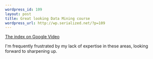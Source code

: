 ```yaml
--- 
wordpress_id: 109
layout: post
title: Great looking Data Mining course
wordpress_url: http://wp.serialized.net/?p=109
---
```

<p><a href="http://video.google.com/videosearch?q=Stats+202">The index on Google Video</a></p>

<p>I'm frequently frustrated by my lack of expertise in these areas, looking forward to sharpening up.</p>

